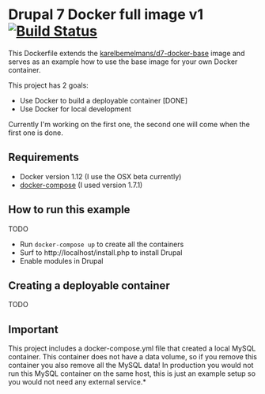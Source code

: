 # Drupal 7 Docker full image v1 [![Build Status](https://travis-ci.org/karelbemelmans/d7-docker-v1.svg?branch=master)](https://travis-ci.org/karelbemelmans/d7-docker-v1)

This Dockerfile extends the [karelbemelmans/d7-docker-base](https://github.com/karelbemelmans/d7-docker-base) image and serves as an example how to use the base image for your own Docker container.

This project has 2 goals:

  - Use Docker to build a deployable container [DONE]
  - Use Docker for local development

Currently I'm working on the first one, the second one will come when the first one is done.

## Requirements

  - Docker version 1.12 (I use the OSX beta currently)
  - [docker-compose](https://docs.docker.com/compose/install/) (I used version 1.7.1)

## How to run this example

TODO
  - Run `docker-compose up` to create all the containers
  - Surf to http://localhost/install.php to install Drupal
  - Enable modules in Drupal

## Creating a deployable container

TODO

## Important

This project includes a docker-compose.yml file that created a local MySQL container. This container does not have a data volume, so if you remove this container you also remove all the MySQL data! In production you would not run this MySQL container on the same host, this is just an example setup so you would not need any external service.*


